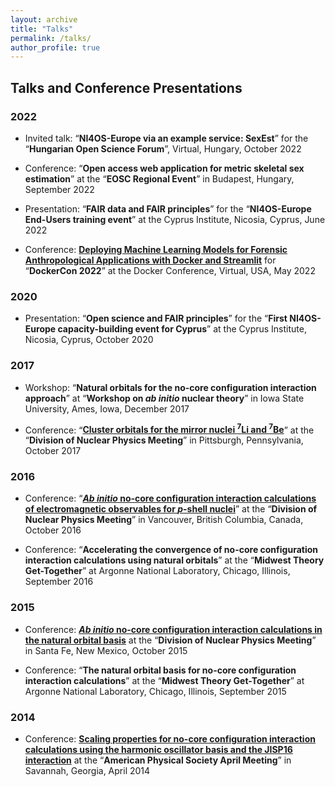 ```yaml
---
layout: archive
title: "Talks"
permalink: /talks/
author_profile: true
---
```


## Talks and Conference Presentations

### 2022

- Invited talk: “**NI4OS-Europe via an example service: SexEst**” for the “**Hungarian Open Science Forum**”, Virtual, Hungary, October 2022 


- Conference:  “**Open access web application for metric skeletal sex estimation**” at the “**EOSC Regional Event**” in Budapest, Hungary, September 2022


- Presentation: “**FAIR data and FAIR principles**” for the “**NI4OS-Europe End-Users training event**” at the Cyprus Institute, Nicosia, Cyprus, June 2022

- Conference: **[Deploying Machine Learning Models for Forensic Anthropological Applications with Docker and Streamlit](https://docker.events.cube365.net/dockercon/2022/content/Videos/2f0855fc-4719-4925-89c1-3f25e68e7aa6)** for “**DockerCon 2022**” at the Docker Conference, Virtual, USA, May 2022

### 2020

- Presentation: “**Open science and FAIR principles**” for the “**First NI4OS-Europe capacity-building event for Cyprus**” at the Cyprus Institute, Nicosia, Cyprus, October 2020

### 2017

- Workshop: “**Natural orbitals for the no-core configuration interaction approach**” at “**Workshop on _ab initio_ nuclear theory**” in Iowa State University, Ames, Iowa, December 2017

- Conference: “**[Cluster orbitals for the mirror nuclei <sup>7</sup>Li and <sup>7</sup>Be](https://meetings.aps.org/Meeting/DNP17/Session/NF.4)**” at the “**Division of Nuclear Physics Meeting**” in Pittsburgh, Pennsylvania, October 2017

### 2016 

- Conference: “**[_Ab initio_ no-core configuration interaction calculations of electromagnetic observables for _p_-shell nuclei](https://meetings.aps.org/Meeting/DNP16/Session/CG.1)**” at the “**Division of Nuclear Physics Meeting**” in Vancouver, British Columbia, Canada, October 2016

- Conference: “**Accelerating the convergence of no-core configuration interaction calculations using natural orbitals**” at the “**Midwest Theory Get-Together**” at 
Argonne National Laboratory, Chicago, Illinois, September 2016

### 2015

- Conference: **[_Ab initio_ no-core configuration interaction calculations in the natural orbital basis](https://meetings.aps.org/Meeting/DNP15/Session/NC.3)** at the “**Division of Nuclear Physics Meeting**” in 
Santa Fe, New Mexico, October 2015

- Conference: “**The natural orbital basis for no-core configuration interaction calculations**” at the “**Midwest Theory Get-Together**” at 
Argonne National Laboratory, Chicago, Illinois, September 2015

### 2014

- Conference: **[Scaling properties for no-core configuration interaction calculations using the harmonic oscillator basis and the JISP16 interaction](https://absimage.aps.org/image/APR14/MWS_APR14-2014-000828.pdf)** at the “**American Physical Society April Meeting**” in Savannah, Georgia, April 2014


